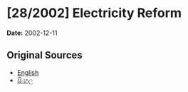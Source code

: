 # [28/2002] Electricity Reform

**Date:** 2002-12-11

## Original Sources

- [English](https://documents.gov.lk/view/acts/2002/12/28-2002_E.pdf)
- [සිංහල](https://documents.gov.lk/view/acts/2002/12/28-2002_S.pdf)
